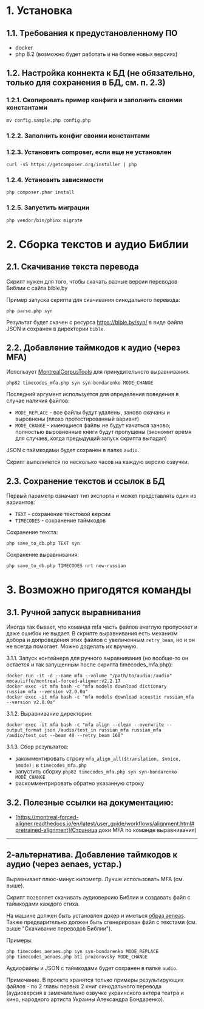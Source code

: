 # 1. Установка

## 1.1. Требования к предустановленному ПО

- docker
- php 8.2 (возможно будет работать и на более новых версиях)

## 1.2. Настройка коннекта к БД (не обязательно, только для сохранения в БД, см. п. 2.3)

### 1.2.1. Скопировать пример конфига и заполнить своими константами
```
mv config.sample.php config.php
```

### 1.2.2. Заполнить конфиг своими константами

### 1.2.3. Установить composer, если еще не установлен
```
curl -sS https://getcomposer.org/installer | php
```

### 1.2.4. Установить зависимости
```
php composer.phar install
```

### 1.2.5. Запустить миграции
```
php vendor/bin/phinx migrate
```

# 2. Сборка текстов и аудио Библии

## 2.1. Скачивание текста перевода

Скрипт нужен для того, чтобы скачать разные версии переводов Библии с сайта bible.by

Пример запуска скрипта для скачивания синодального перевода:
```
php parse.php syn
```

Результат будет скачен с ресурса https://bible.by/syn/ в виде файла JSON и сохранен в директории `bible`.

## 2.2. Добавление таймкодов к аудио (через MFA)

Использует [MontrealCorpusTools](https://github.com/MontrealCorpusTools/) для принудительного выравнивания. 

```
php82 timecodes_mfa.php syn syn-bondarenko MODE_CHANGE
```

Последний аргумент используется для определения поведения в случае наличия файлов:
- `MODE_REPLACE` - все файлы будут удалены, заново скачаны и выровнены (плохо протестированный вариант)
- `MODE_CHANGE` - имеющиеся файлы не будут качаться заново; полностью выровненные книги будут пропущены (экономит время для случаев, когда предыдущий запуск скрипта выпадал)

JSON с таймкодами будет сохранен в папке `audio`.

Скрипт выполняется по несколько часов на каждую версию озвучки.

## 2.3. Сохранение текстов и ссылок в БД

Первый параметр означает тип экспорта и может представлять один из вариантов:
- `TEXT` - сохранение текстовой версии
- `TIMECODES` - сохранение таймкодов

Сохранение текста:
```
php save_to_db.php TEXT syn
```
Сохранение выравнивания:
```
php save_to_db.php TIMECODES nrt new-russian
```

# 3. Возможно пригодятся команды

## 3.1. Ручной запуск выравнивания

Иногда так бывает, что команда mfa часть файлов внаглую пропускает и даже ошибок не выдает. 
В скрипте выравнивания есть механизм добора и допроведения этих файлов с увеличенным `retry_beam`, но и он не всегда помогает.
Можно доделать их вручную. 

3.1.1. Запуск контейнера для ручного выравнивания (но вообще-то он остается и так запущенным после скрипта timecodes_mfa.php):
```
docker run -it -d --name mfa --volume "/path/to/audio:/audio" mmcauliffe/montreal-forced-aligner:v2.2.17
docker exec -it mfa bash -c "mfa models download dictionary russian_mfa --version v2.0.0a"
docker exec -it mfa bash -c "mfa models download acoustic russian_mfa --version v2.0.0a"
```

3.1.2. Выравнивание директории:
```
docker exec -it mfa bash -c "mfa align --clean --overwrite --output_format json /audio/test_in russian_mfa russian_mfa /audio/test_out --beam 40 --retry_beam 160"
```

3.1.3. Сбор результатов:
- закомментировать строку `mfa_align_all($translation, $voice, $mode);` в `timecodes_mfa.php`
- запустить сборку `php82 timecodes_mfa.php syn syn-bondarenko MODE_CHANGE`
- раскомментрировать обратно указанную строку

## 3.2. Полезные ссылки на документацию:
- [https://montreal-forced-aligner.readthedocs.io/en/latest/user_guide/workflows/alignment.html#pretrained-alignment](Страница доки MFA по команде выравнивания)

-------------------------------------------------------------

## 2-aльтернатива. Добавление таймкодов к аудио (через aenaes, устар.)

Выравнивает плюс-минус километр. Лучше использовать MFA (см. выше).

Скрипт позволяет скачивать аудиоверсию Библии и создавать файл с таймкодами каждого стиха. 

На машине должен быть установлен докер и иметься [образ aeneas](https://github.com/MariaPaypoint/aeneas-docker).
Также предварительно должен быть сгенерирован файл с текстами (см. выше "Скачивание переводов Библии").

Примеры:
```
php timecodes_aenaes.php syn syn-bondarenko MODE_REPLACE
php timecodes_aenaes.php bti prozorovsky MODE_CHANGE
```
Аудиофайлы и JSON с таймкодами будет сохранен в папке `audio`.

Примечание. В проекте хранятся только примеры результирующих файлов - по 2 главы первых 2 книг синодального перевода (аудиоверсия в замечательно озвучке украинского актёра театра и кино, народного артиста Украины Александра Бондаренко).
